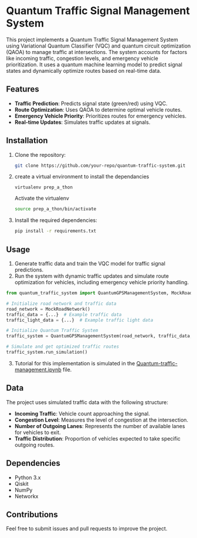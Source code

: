 # Quantum Traffic Signal Management System

This project implements a Quantum Traffic Signal Management System using Variational Quantum Classifier (VQC) and quantum circuit optimization (QAOA) to manage traffic at intersections. The system accounts for factors like incoming traffic, congestion levels, and emergency vehicle prioritization. It uses a quantum machine learning model to predict signal states and dynamically optimize routes based on real-time data.

## Features
- **Traffic Prediction**: Predicts signal state (green/red) using VQC.
- **Route Optimization**: Uses QAOA to determine optimal vehicle routes.
- **Emergency Vehicle Priority**: Prioritizes routes for emergency vehicles.
- **Real-time Updates**: Simulates traffic updates at signals.

## Installation
1. Clone the repository:
    ```bash
    git clone https://github.com/your-repo/quantum-traffic-system.git
    ```
2. create a virtual environment to install the dependancies
   ```back
   virtualenv prep_a_thon
   ```
    Activate the virtualenv
   ```bash
   source prep_a_thon/bin/activate
   ```
4. Install the required dependencies:
    ```bash
    pip install -r requirements.txt
    ```

## Usage
1. Generate traffic data and train the VQC model for traffic signal predictions.
2. Run the system with dynamic traffic updates and simulate route optimization for vehicles, including emergency vehicle priority handling.

```python
from quantum_traffic_system import QuantumGPSManagementSystem, MockRoadNetwork

# Initialize road network and traffic data
road_network = MockRoadNetwork()
traffic_data = {...}  # Example traffic data
traffic_light_data = {...}  # Example traffic light data

# Initialize Quantum Traffic System
traffic_system = QuantumGPSManagementSystem(road_network, traffic_data, source='A', destination='E', traffic_light_data=traffic_light_data)

# Simulate and get optimized traffic routes
traffic_system.run_simulation()
```
3. Tutorial for this implementation is simulated in the [Quantum-traffic-management.ipynb](https://github.com/Subhasree4921/PREP_A_THON_24/blob/master/Quantum-traffic-management.ipynb) file.

## Data
The project uses simulated traffic data with the following structure:
- **Incoming Traffic**: Vehicle count approaching the signal.
- **Congestion Level**: Measures the level of congestion at the intersection.
- **Number of Outgoing Lanes**: Represents the number of available lanes for vehicles to exit.
- **Traffic Distribution**: Proportion of vehicles expected to take specific outgoing routes.

## Dependencies
- Python 3.x
- Qiskit
- NumPy
- Networkx

## Contributions
Feel free to submit issues and pull requests to improve the project.

